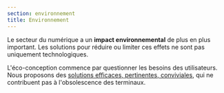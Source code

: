```yaml
---
section: environnement
title: Environnement
---
```

Le secteur du numérique a un **impact environnemental** de plus en plus important. Les solutions pour réduire ou limiter ces effets ne sont pas uniquement technologiques.

L'éco-conception commence par questionner les besoins des utilisateurs. Nous proposons des [solutions efficaces, pertinentes, conviviales](), qui ne contribuent pas à l'obsolescence des terminaux.
